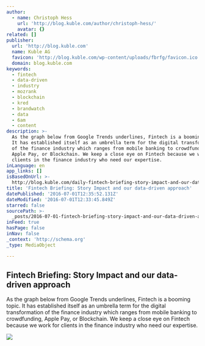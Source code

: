 ```yaml
---
author:
  - name: Christoph Hess
    url: 'http://blog.kuble.com/author/christoph-hess/'
    avatar: {}
related: []
publisher:
  url: 'http://blog.kuble.com'
  name: Kuble AG
  favicon: 'http://blog.kuble.com/wp-content/uploads/fbrfg/favicon.ico'
  domain: blog.kuble.com
keywords:
  - fintech
  - data-driven
  - industry
  - mozrank
  - blockchain
  - kred
  - brandwatch
  - data
  - 6am
  - content
description: >-
  As the graph below from Google Trends underlines, Fintech is a booming topic.
  It has established itself as an umbrella term for the digital transformation
  of the finance industry which ranges from mobile banking to crowdfunding,
  Apple Pay, or Blockchain. We keep a close eye on Fintech because we work for
  clients in the finance industry who need our expertise.
inLanguage: en
app_links: []
isBasedOnUrl: >-
  http://blog.kuble.com/daily-fintech-briefing-story-impact-and-our-data-driven-approach/
title: 'Fintech Briefing: Story Impact and our data-driven approach'
datePublished: '2016-07-01T12:35:52.131Z'
dateModified: '2016-07-01T12:33:45.849Z'
starred: false
sourcePath: >-
  _posts/2016-07-01-fintech-briefing-story-impact-and-our-data-driven-approach.md
inFeed: true
hasPage: false
inNav: false
_context: 'http://schema.org'
_type: MediaObject

---
```

<article style=""><h1>Fintech Briefing: Story Impact and our data-driven approach</h1><p>As the graph below from Google Trends underlines, Fintech is a booming topic. It has established itself as an umbrella term for the digital transformation of the finance industry which ranges from mobile banking to crowdfunding, Apple Pay, or Blockchain. We keep a close eye on Fintech because we work for clients in the finance industry who need our expertise.</p><img src="http://blog.kuble.com/wp-content/uploads/2015/05/Bildschirmfoto-2015-05-24-um-16.35.46.png" /></article>